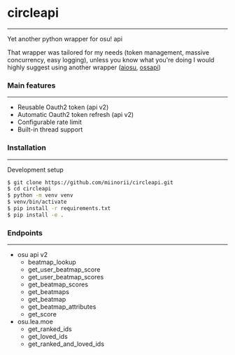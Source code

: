 # circleapi

---

Yet another python wrapper for osu! api

That wrapper was tailored for my needs (token management, massive concurrency, easy logging), unless you know what you're doing I would highly suggest using another wrapper ([aiosu](https://github.com/NiceAesth/aiosu), [ossapi](https://github.com/circleguard/ossapi))
### Main features

---

- Reusable Oauth2 token (api v2)
- Automatic Oauth2 token refresh (api v2)
- Configurable rate limit
- Built-in thread support

### Installation

---

Development setup
```bash
$ git clone https://github.com/miinorii/circleapi.git
$ cd circleapi
$ python -m venv venv
$ venv/bin/activate
$ pip install -r requirements.txt
$ pip install -e .
```

### Endpoints

---

- osu api v2
  - beatmap_lookup
  - get_user_beatmap_score
  - get_user_beatmap_scores
  - get_beatmap_scores
  - get_beatmaps
  - get_beatmap
  - get_beatmap_attributes
  - get_score
- osu.lea.moe
  - get_ranked_ids
  - get_loved_ids
  - get_ranked_and_loved_ids






